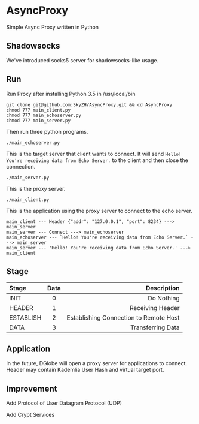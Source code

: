 # AsyncProxy

Simple Async Proxy written in Python

## Shadowsocks

We've introduced socks5 server for shadowsocks-like usage.

## Run

Run Proxy after installing Python 3.5 in /usr/local/bin

    git clone git@github.com:SkyZH/AsyncProxy.git && cd AsyncProxy
    chmod 777 main_client.py
    chmod 777 main_echoserver.py
    chmod 777 main_server.py

Then run three python programs.

    ./main_echoserver.py

This is the target server that client wants to connect.
It will send `Hello! You're receiving data from Echo Server.` to the client
and then close the connection.

    ./main_server.py

This is the proxy server.

    ./main_client.py

This is the application using the proxy server to connect to the echo server.

    main_client --- Header {"addr": "127.0.0.1", "port": 8234} ---> main_server
    main_server --- Connect ---> main_echoserver
    main_echoserver --- `Hello! You're receiving data from Echo Server.` ---> main_server
    main_server --- 'Hello! You're receiving data from Echo Server.' ---> main_client

## Stage

| Stage     | Data | Description                             |
| :-------- | :--: | --------------------------------------: |
| INIT      | 0    | Do Nothing                              |
| HEADER    | 1    | Receiving Header                        |
| ESTABLISH | 2    | Establishing Connection to Remote Host  |
| DATA      | 3    | Transferring Data                       |


## Application

In the future, DGlobe will open a proxy server for applications to connect.
Header may contain Kademlia User Hash and virtual target port.

## Improvement

Add Protocol of User Datagram Protocol (UDP)

Add Crypt Services
